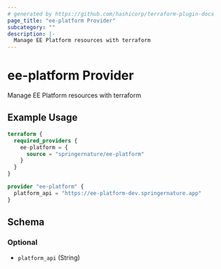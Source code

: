 ```yaml
---
# generated by https://github.com/hashicorp/terraform-plugin-docs
page_title: "ee-platform Provider"
subcategory: ""
description: |-
  Manage EE Platform resources with terraform
---
```


# ee-platform Provider

Manage EE Platform resources with terraform

## Example Usage

```terraform
terraform {
  required_providers {
    ee-platform = {
      source = "springernature/ee-platform"
    }
  }
}

provider "ee-platform" {
  platform_api = "https://ee-platform-dev.springernature.app"
}
```

<!-- schema generated by tfplugindocs -->
## Schema

### Optional

- `platform_api` (String)
